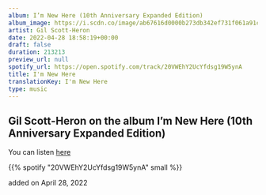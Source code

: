 ```yaml
---
album: I’m New Here (10th Anniversary Expanded Edition)
album_image: https://i.scdn.co/image/ab67616d0000b273db342ef731f061a91c55f81c
artist: Gil Scott-Heron
date: 2022-04-28 18:58:19+00:00
draft: false
duration: 213213
preview_url: null
spotify_url: https://open.spotify.com/track/20VWEhY2UcYfdsg19W5ynA
title: I'm New Here
translationKey: I'm New Here
type: music
---
```


## Gil Scott-Heron on the album I’m New Here (10th Anniversary Expanded Edition)

You can listen [here](https://open.spotify.com/track/20VWEhY2UcYfdsg19W5ynA)

{{% spotify "20VWEhY2UcYfdsg19W5ynA" small %}}

added on April 28, 2022